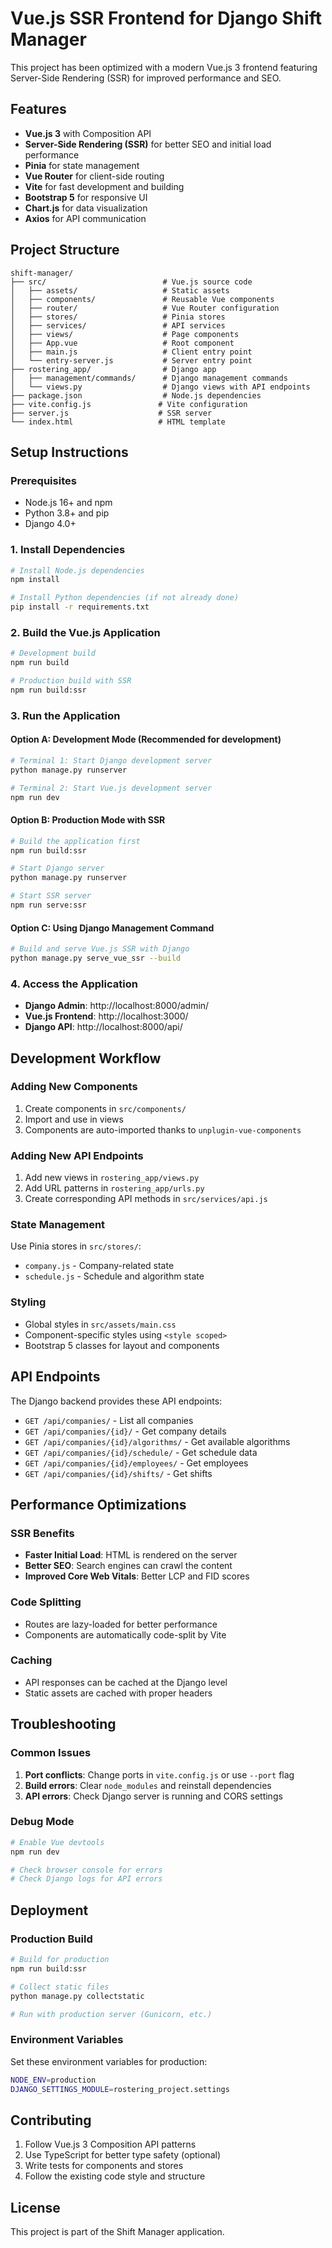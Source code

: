 # Vue.js SSR Frontend for Django Shift Manager

This project has been optimized with a modern Vue.js 3 frontend featuring Server-Side Rendering (SSR) for improved performance and SEO.

## Features

- **Vue.js 3** with Composition API
- **Server-Side Rendering (SSR)** for better SEO and initial load performance
- **Pinia** for state management
- **Vue Router** for client-side routing
- **Vite** for fast development and building
- **Bootstrap 5** for responsive UI
- **Chart.js** for data visualization
- **Axios** for API communication

## Project Structure

```
shift-manager/
├── src/                          # Vue.js source code
│   ├── assets/                   # Static assets
│   ├── components/               # Reusable Vue components
│   ├── router/                   # Vue Router configuration
│   ├── stores/                   # Pinia stores
│   ├── services/                 # API services
│   ├── views/                    # Page components
│   ├── App.vue                   # Root component
│   ├── main.js                   # Client entry point
│   └── entry-server.js           # Server entry point
├── rostering_app/                # Django app
│   ├── management/commands/      # Django management commands
│   └── views.py                  # Django views with API endpoints
├── package.json                  # Node.js dependencies
├── vite.config.js               # Vite configuration
├── server.js                    # SSR server
└── index.html                   # HTML template
```

## Setup Instructions

### Prerequisites

- Node.js 16+ and npm
- Python 3.8+ and pip
- Django 4.0+

### 1. Install Dependencies

```bash
# Install Node.js dependencies
npm install

# Install Python dependencies (if not already done)
pip install -r requirements.txt
```

### 2. Build the Vue.js Application

```bash
# Development build
npm run build

# Production build with SSR
npm run build:ssr
```

### 3. Run the Application

#### Option A: Development Mode (Recommended for development)

```bash
# Terminal 1: Start Django development server
python manage.py runserver

# Terminal 2: Start Vue.js development server
npm run dev
```

#### Option B: Production Mode with SSR

```bash
# Build the application first
npm run build:ssr

# Start Django server
python manage.py runserver

# Start SSR server
npm run serve:ssr
```

#### Option C: Using Django Management Command

```bash
# Build and serve Vue.js SSR with Django
python manage.py serve_vue_ssr --build
```

### 4. Access the Application

- **Django Admin**: http://localhost:8000/admin/
- **Vue.js Frontend**: http://localhost:3000/
- **Django API**: http://localhost:8000/api/

## Development Workflow

### Adding New Components

1. Create components in `src/components/`
2. Import and use in views
3. Components are auto-imported thanks to `unplugin-vue-components`

### Adding New API Endpoints

1. Add new views in `rostering_app/views.py`
2. Add URL patterns in `rostering_app/urls.py`
3. Create corresponding API methods in `src/services/api.js`

### State Management

Use Pinia stores in `src/stores/`:
- `company.js` - Company-related state
- `schedule.js` - Schedule and algorithm state

### Styling

- Global styles in `src/assets/main.css`
- Component-specific styles using `<style scoped>`
- Bootstrap 5 classes for layout and components

## API Endpoints

The Django backend provides these API endpoints:

- `GET /api/companies/` - List all companies
- `GET /api/companies/{id}/` - Get company details
- `GET /api/companies/{id}/algorithms/` - Get available algorithms
- `GET /api/companies/{id}/schedule/` - Get schedule data
- `GET /api/companies/{id}/employees/` - Get employees
- `GET /api/companies/{id}/shifts/` - Get shifts

## Performance Optimizations

### SSR Benefits

- **Faster Initial Load**: HTML is rendered on the server
- **Better SEO**: Search engines can crawl the content
- **Improved Core Web Vitals**: Better LCP and FID scores

### Code Splitting

- Routes are lazy-loaded for better performance
- Components are automatically code-split by Vite

### Caching

- API responses can be cached at the Django level
- Static assets are cached with proper headers

## Troubleshooting

### Common Issues

1. **Port conflicts**: Change ports in `vite.config.js` or use `--port` flag
2. **Build errors**: Clear `node_modules` and reinstall dependencies
3. **API errors**: Check Django server is running and CORS settings

### Debug Mode

```bash
# Enable Vue devtools
npm run dev

# Check browser console for errors
# Check Django logs for API errors
```

## Deployment

### Production Build

```bash
# Build for production
npm run build:ssr

# Collect static files
python manage.py collectstatic

# Run with production server (Gunicorn, etc.)
```

### Environment Variables

Set these environment variables for production:

```bash
NODE_ENV=production
DJANGO_SETTINGS_MODULE=rostering_project.settings
```

## Contributing

1. Follow Vue.js 3 Composition API patterns
2. Use TypeScript for better type safety (optional)
3. Write tests for components and stores
4. Follow the existing code style and structure

## License

This project is part of the Shift Manager application. 